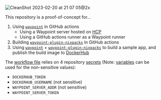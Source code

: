 ![CleanShot 2023-02-20 at 21 07 05@2x](https://user-images.githubusercontent.com/26389321/220229432-09dfa2d7-88cb-4bfc-9ed2-29a24fa2c706.png)


This repository is a proof-of-concept for...

1. Using [`waypoint`][waypoint] in GitHub actions
   - Using a Waypoint server hosted on [HCP](https://portal.cloud.hashicorp.com/)
   - Using a GitHub actions runner as a Waypoint runner
1. Building [`waypoint-plugin-nixpacks`][wpn] in GitHub actions
1. Using [`waypoint`][waypoint] + [`waypoint-plugin-nixpacks`][wpn] to build a sample app, and publish the build image to [DockerHub](https://hub.docker.com/r/thekevinwang/express-nixpacks-example)

[wpn]: https://github.com/thiskevinwang/waypoint-plugin-nixpacks
[waypoint]: https://developer.hashicorp.com/waypoint

The [workflow file](./.github/workflows/workflow_dispatch.yml) relies on 4 repository [secrets][secrets] (Note: [variables][variables] can be used for the non-sensitive values):

- `DOCKERHUB_TOKEN`
- `DOCKERHUB_USERNAME` (not sensitive)
- `WAYPOINT_SERVER_ADDR` (not sensitive)
- `WAYPOINT_SERVER_TOKEN`

[secrets]: https://docs.github.com/en/actions/security-guides/encrypted-secrets
[variables]: https://docs.github.com/en/actions/learn-github-actions/variables
